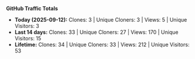 
**GitHub Traffic Totals**

- **Today (2025-09-12):** Clones: 3 | Unique Cloners: 3 | Views: 5 | Unique Visitors: 3
- **Last 14 days:** Clones: 33 | Unique Cloners: 27 | Views: 170 | Unique Visitors: 15
- **Lifetime:** Clones: 34 | Unique Cloners: 33 | Views: 212 | Unique Visitors: 53

